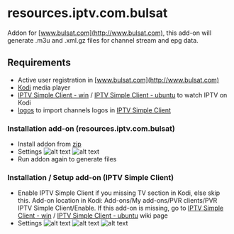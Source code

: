# resources.iptv.com.bulsat
Addon for [www.bulsat.com](http://www.bulsat.com), this add-on will generate .m3u and .xml.gz files for channel stream and epg data.

## Requirements
* Active user registration in [www.bulsat.com](http://www.bulsat.com)
* [Kodi](https://kodi.tv) media player
* [IPTV Simple Client - win](http://kodi.wiki/view/Add-on:IPTV_Simple_Client) / [IPTV Simple Client - ubuntu](http://kodi.wiki/view/Ubuntu_PVR_add-ons) to watch IPTV on Kodi
* [logos](https://github.com/vastril4o/kodi_add-ons/raw/master/logos.zip) to import channels logos in [IPTV Simple Client](http://kodi.wiki/view/Add-on:IPTV_Simple_Client)

### Installation add-on (resources.iptv.com.bulsat)
* Install addon from [zip](https://github.com/vastril4o/kodi_add-ons/raw/master/resources.iptv.com.bulsat.zip)
* Settings
![alt text](https://github.com/vastril4o/kodi_add-ons/raw/master/screenshot/1.png)
![alt text](https://github.com/vastril4o/kodi_add-ons/raw/master/screenshot/2.png)
* Run addon again to generate files

### Installation / Setup add-on (IPTV Simple Client)
* Enable IPTV Simple Client if you missing TV section in Kodi, else skip this. Add-on location in Kodi: Add-ons/My add-ons/PVR clients/PVR IPTV Simple Client/Enable. If this add-on is missing, go to [IPTV Simple Client - win](http://kodi.wiki/view/Add-on:IPTV_Simple_Client) / [IPTV Simple Client - ubuntu](http://kodi.wiki/view/Ubuntu_PVR_add-ons) wiki page
* Settings
![alt text](https://github.com/vastril4o/kodi_add-ons/raw/master/screenshot/3.png)
![alt text](https://github.com/vastril4o/kodi_add-ons/raw/master/screenshot/4.png)
![alt text](https://github.com/vastril4o/kodi_add-ons/raw/master/screenshot/5.png)
